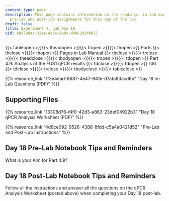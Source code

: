 ```yaml
---
content_type: page
description: This page contains information on the readings, in-lab questions, and
  pre-lab and post-lab assignments for this day of the lab.
draft: false
title: Experiment 4, Lab Day 18
uid: b8979dac-32ae-4c66-9b8c-d406381d4b17
---
```

{{< tableopen >}}{{< theadopen >}}{{< tropen >}}{{< thopen >}}
Parts
{{< thclose >}}{{< thopen >}}
Pages in Lab Manual
{{< thclose >}}{{< trclose >}}{{< theadclose >}}{{< tbodyopen >}}{{< tropen >}}{{< tdopen >}}
Part 4.9: Analysis of the FUS1 qPCR results
{{< tdclose >}}{{< tdopen >}}
106
{{< tdclose >}}{{< trclose >}}{{< tbodyclose >}}{{< tableclose >}}

{{% resource_link "1f3e4ead-8687-4e47-941e-d7afa93acd6b" "Day 18 In-Lab Questions (PDF)" %}}

## Supporting Files

{{% resource_link "13308d76-f4f0-42d3-a863-23def04922b3" "Day 18 qPCR Analysis Worksheet (PDF)" %}}

{{% resource_link "4d6ce092-9526-4388-8fdd-c5a4e0421d52" "Pre-Lab and Post-Lab Instructions" %}}

## Day 18 Pre-Lab Notebook Tips and Reminders

What is your Aim for Part 4.9?

## Day 18 Post-Lab Notebook Tips and Reminders

Follow all the instructions and answer all the questions on the qPCR Analysis Worksheet (posted above) when completing your Day 18 post-lab.
